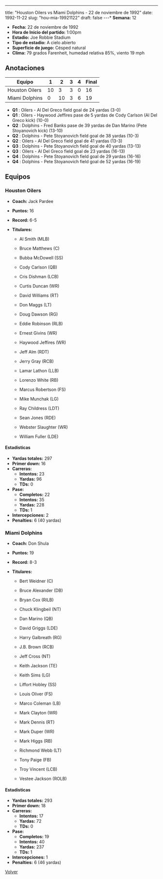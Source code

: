 ---
title: "Houston Oilers vs Miami Dolphins - 22 de noviembre de 1992"
date: 1992-11-22
slug: "hou-mia-19921122"
draft: false
---* **Semana:** 12
* **Fecha:** 22 de noviembre de 1992
* **Hora de Inicio del partido:** 1:00pm
* **Estadio:** Joe Robbie Stadium
* **Tipo de estadio:** A cielo abierto
* **Superficie de juego:** Césped natural
* **Clima:** 79 grados Farenheit, humedad relativa 85%, viento 19 mph




## Anotaciones
| Equipo | 1 | 2 | 3 | 4 | Final |
|--------|---|---|---|---|-------|
| Houston Oilers  | 10 | 3 | 3 | 0  | 16 |
| Miami Dolphins  | 0 | 10 | 3 | 6  | 19 |
* **Q1** : Oilers - Al Del Greco field goal de 24 yardas (3-0)
* **Q1** : Oilers - Haywood Jeffires pase de 5 yardas de Cody Carlson (Al Del Greco kick) (10-0)
* **Q2** : Dolphins - Fred Banks pase de 39 yardas de Dan Marino (Pete Stoyanovich kick) (13-10)
* **Q2** : Dolphins - Pete Stoyanovich field goal de 38 yardas (10-3)
* **Q2** : Oilers - Al Del Greco field goal de 41 yardas (13-3)
* **Q3** : Dolphins - Pete Stoyanovich field goal de 40 yardas (13-13)
* **Q3** : Oilers - Al Del Greco field goal de 23 yardas (16-13)
* **Q4** : Dolphins - Pete Stoyanovich field goal de 29 yardas (16-16)
* **Q4** : Dolphins - Pete Stoyanovich field goal de 52 yardas (16-19)


## Equipos


### Houston Oilers
* **Coach:** Jack Pardee
* **Puntos:** 16
* **Record:** 6-5
* **Titulares:** 

  * Al Smith (MLB) 

  * Bruce Matthews (C) 

  * Bubba McDowell (SS) 

  * Cody Carlson (QB) 

  * Cris Dishman (LCB) 

  * Curtis Duncan (WR) 

  * David Williams (RT) 

  * Don Maggs (LT) 

  * Doug Dawson (RG) 

  * Eddie Robinson (RLB) 

  * Ernest Givins (WR) 

  * Haywood Jeffires (WR) 

  * Jeff Alm (RDT) 

  * Jerry Gray (RCB) 

  * Lamar Lathon (LLB) 

  * Lorenzo White (RB) 

  * Marcus Robertson (FS) 

  * Mike Munchak (LG) 

  * Ray Childress (LDT) 

  * Sean Jones (RDE) 

  * Webster Slaughter (WR) 

  * William Fuller (LDE) 

#### Estadísticas
* **Yardas totales:** 297
* **Primer down:** 16
* **Carreras:**
  * **Intentos:** 23
  * **Yardas:** 96
  * **TDs:** 0
* **Pase:**
  * **Completos:** 22
  * **Intentos:** 35
  * **Yardas:** 228
  * **TDs:** 1
* **Intercepciones:** 2
* **Penalties:** 6 (40 yardas)

### Miami Dolphins
* **Coach:** Don Shula
* **Puntos:** 19
* **Record:** 8-3
* **Titulares:** 

  * Bert Weidner (C) 

  * Bruce Alexander (DB) 

  * Bryan Cox (RILB) 

  * Chuck Klingbeil (NT) 

  * Dan Marino (QB) 

  * David Griggs (LDE) 

  * Harry Galbreath (RG) 

  * J.B. Brown (RCB) 

  * Jeff Cross (NT) 

  * Keith Jackson (TE) 

  * Keith Sims (LG) 

  * Liffort Hobley (SS) 

  * Louis Oliver (FS) 

  * Marco Coleman (LB) 

  * Mark Clayton (WR) 

  * Mark Dennis (RT) 

  * Mark Duper (WR) 

  * Mark Higgs (RB) 

  * Richmond Webb (LT) 

  * Tony Paige (FB) 

  * Troy Vincent (LCB) 

  * Vestee Jackson (ROLB) 

#### Estadísticas
* **Yardas totales:** 293
* **Primer down:** 18
* **Carreras:**
  * **Intentos:** 17
  * **Yardas:** 72
  * **TDs:** 0
* **Pase:**
  * **Completos:** 19
  * **Intentos:** 40
  * **Yardas:** 237
  * **TDs:** 1
* **Intercepciones:** 1
* **Penalties:** 6 (46 yardas)


[Volver](/historia/1992)
